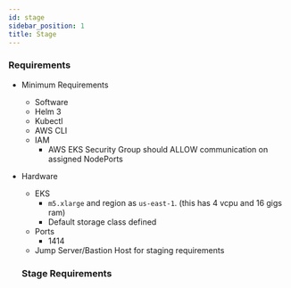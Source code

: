 ```yaml
---
id: stage
sidebar_position: 1
title: Stage
---
```

### Requirements

- Minimum Requirements
	- Software
	- Helm 3
	- Kubectl
	- AWS CLI
	- IAM
      - AWS EKS Security Group should ALLOW communication on assigned NodePorts

- Hardware
  - EKS
    - `m5.xlarge` and region as `us-east-1`. (this has 4 vcpu and 16 gigs ram)
    - Default storage class defined
  - Ports
    - 1414
  - Jump Server/Bastion Host for staging requirements

  ### Stage Requirements
